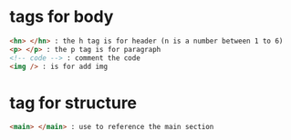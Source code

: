# tags for body
```html
<hn> </hn> : the h tag is for header (n is a number between 1 to 6)
<p> </p> : the p tag is for paragraph
<!-- code --> : comment the code
<img /> : is for add img
```
# tag for structure
```html
<main> </main> : use to reference the main section
```